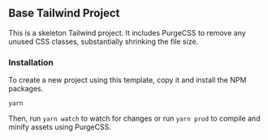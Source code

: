## Base Tailwind Project
This is a skeleton Tailwind project. It includes PurgeCSS to remove any unused CSS classes, substantially shrinking the file size.

### Installation
To create a new project using this template, copy it and install the NPM packages.

```
yarn
```

Then, run `yarn watch` to watch for changes or run `yarn prod` to compile and minify assets using PurgeCSS.
